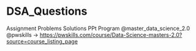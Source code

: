 # DSA_Questions
Assignment Problems Solutions
PPt Program @master_data_science_2.0
@pwskills -> https://pwskills.com/course/Data-Science-masters-2.0?source=course_listing_page
